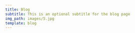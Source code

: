 ```yaml
---
title: Blog
subtitle: This is an optional subtitle for the blog page
img_path: images/5.jpg
template: blog
---
```

